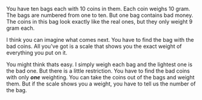 You have ten bags each with 10 coins in them. Each coin weighs 10 gram. The bags are numbered from one to ten.
But one bag contains bad money. The coins in this bag look exactly like the real ones, but they only weight 9 gram each.

I think you can imagine what comes next. You have to find the bag with the bad coins.
All you've got is a scale that shows you the exact weight of everything you put on it.

You might think thats easy. I simply weigh each bag and the lightest one is the bad one.
But there is a little restriction. You have to find the bad coins with only ***one*** weighting.
You can take the coins out of the bags and weight them. But if the scale shows you a weight, you have to tell us the number of
the bag.